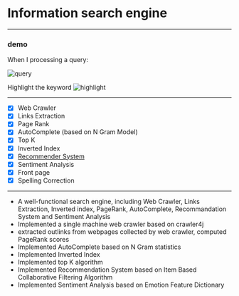 # Information search engine
---
### demo

When I processing a query:

![query](https://github.com/ZhangShiqiu1993/search_engine/blob/master/demo/search.png?raw=true)

Highlight the keyword
![highlight](https://github.com/ZhangShiqiu1993/search_engine/blob/master/demo/highlight.png?raw=true)

---
- [x] Web Crawler
- [x] Links Extraction
- [x] Page Rank
- [x] AutoComplete (based on N Gram Model)
- [x] Top K
- [x] Inverted Index
- [x] [Recommender System](https://github.com/ZhangShiqiu1993/recommender_system)
- [x] Sentiment Analysis
- [x] Front page
- [x] Spelling Correction 

---
* A well-functional search engine, including Web Crawler, Links Extraction, Inverted index, PageRank, AutoComplete, Recommandation System and Sentiment Analysis
* Implemented a single machine web crawler based on crawler4j
* extracted outlinks from webpages collected by web crawler, computed PageRank scores
* Implemented AutoComplete based on N Gram statistics
* Implemented Inverted Index
* Implemented top K algorithm
* Implemented Recommendation System based on Item Based Collaborative Filtering Algorithm
* Implemented Sentiment Analysis based on Emotion Feature Dictionary
